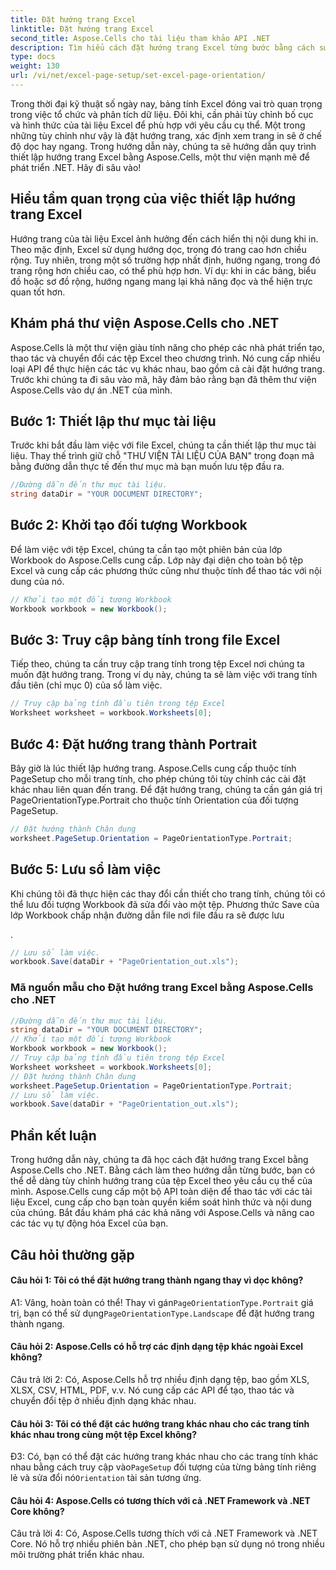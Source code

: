 ```yaml
---
title: Đặt hướng trang Excel
linktitle: Đặt hướng trang Excel
second_title: Aspose.Cells cho tài liệu tham khảo API .NET
description: Tìm hiểu cách đặt hướng trang Excel từng bước bằng cách sử dụng Aspose.Cells cho .NET. Nhận kết quả tối ưu hóa.
type: docs
weight: 130
url: /vi/net/excel-page-setup/set-excel-page-orientation/
---
```

Trong thời đại kỹ thuật số ngày nay, bảng tính Excel đóng vai trò quan trọng trong việc tổ chức và phân tích dữ liệu. Đôi khi, cần phải tùy chỉnh bố cục và hình thức của tài liệu Excel để phù hợp với yêu cầu cụ thể. Một trong những tùy chỉnh như vậy là đặt hướng trang, xác định xem trang in sẽ ở chế độ dọc hay ngang. Trong hướng dẫn này, chúng ta sẽ hướng dẫn quy trình thiết lập hướng trang Excel bằng Aspose.Cells, một thư viện mạnh mẽ để phát triển .NET. Hãy đi sâu vào!

## Hiểu tầm quan trọng của việc thiết lập hướng trang Excel

Hướng trang của tài liệu Excel ảnh hưởng đến cách hiển thị nội dung khi in. Theo mặc định, Excel sử dụng hướng dọc, trong đó trang cao hơn chiều rộng. Tuy nhiên, trong một số trường hợp nhất định, hướng ngang, trong đó trang rộng hơn chiều cao, có thể phù hợp hơn. Ví dụ: khi in các bảng, biểu đồ hoặc sơ đồ rộng, hướng ngang mang lại khả năng đọc và thể hiện trực quan tốt hơn.

## Khám phá thư viện Aspose.Cells cho .NET

Aspose.Cells là một thư viện giàu tính năng cho phép các nhà phát triển tạo, thao tác và chuyển đổi các tệp Excel theo chương trình. Nó cung cấp nhiều loại API để thực hiện các tác vụ khác nhau, bao gồm cả cài đặt hướng trang. Trước khi chúng ta đi sâu vào mã, hãy đảm bảo rằng bạn đã thêm thư viện Aspose.Cells vào dự án .NET của mình.

## Bước 1: Thiết lập thư mục tài liệu

Trước khi bắt đầu làm việc với file Excel, chúng ta cần thiết lập thư mục tài liệu. Thay thế trình giữ chỗ "THƯ VIỆN TÀI LIỆU CỦA BẠN" trong đoạn mã bằng đường dẫn thực tế đến thư mục mà bạn muốn lưu tệp đầu ra.

```csharp
//Đường dẫn đến thư mục tài liệu.
string dataDir = "YOUR DOCUMENT DIRECTORY";
```

## Bước 2: Khởi tạo đối tượng Workbook

Để làm việc với tệp Excel, chúng ta cần tạo một phiên bản của lớp Workbook do Aspose.Cells cung cấp. Lớp này đại diện cho toàn bộ tệp Excel và cung cấp các phương thức cũng như thuộc tính để thao tác với nội dung của nó.

```csharp
// Khởi tạo một đối tượng Workbook
Workbook workbook = new Workbook();
```

## Bước 3: Truy cập bảng tính trong file Excel

Tiếp theo, chúng ta cần truy cập trang tính trong tệp Excel nơi chúng ta muốn đặt hướng trang. Trong ví dụ này, chúng ta sẽ làm việc với trang tính đầu tiên (chỉ mục 0) của sổ làm việc.

```csharp
// Truy cập bảng tính đầu tiên trong tệp Excel
Worksheet worksheet = workbook.Worksheets[0];
```

## Bước 4: Đặt hướng trang thành Portrait

Bây giờ là lúc thiết lập hướng trang. Aspose.Cells cung cấp thuộc tính PageSetup cho mỗi trang tính, cho phép chúng tôi tùy chỉnh các cài đặt khác nhau liên quan đến trang. Để đặt hướng trang, chúng ta cần gán giá trị PageOrientationType.Portrait cho thuộc tính Orientation của đối tượng PageSetup.

```csharp
// Đặt hướng thành Chân dung
worksheet.PageSetup.Orientation = PageOrientationType.Portrait;
```

## Bước 5: Lưu sổ làm việc

Khi chúng tôi đã thực hiện các thay đổi cần thiết cho trang tính, chúng tôi có thể lưu đối tượng Workbook đã sửa đổi vào một tệp. Phương thức Save của lớp Workbook chấp nhận đường dẫn file nơi file đầu ra sẽ được lưu

.

```csharp
// Lưu sổ làm việc.
workbook.Save(dataDir + "PageOrientation_out.xls");
```

### Mã nguồn mẫu cho Đặt hướng trang Excel bằng Aspose.Cells cho .NET 

```csharp
//Đường dẫn đến thư mục tài liệu.
string dataDir = "YOUR DOCUMENT DIRECTORY";
// Khởi tạo một đối tượng Workbook
Workbook workbook = new Workbook();
// Truy cập bảng tính đầu tiên trong tệp Excel
Worksheet worksheet = workbook.Worksheets[0];
// Đặt hướng thành Chân dung
worksheet.PageSetup.Orientation = PageOrientationType.Portrait;
// Lưu sổ làm việc.
workbook.Save(dataDir + "PageOrientation_out.xls");
```

## Phần kết luận

Trong hướng dẫn này, chúng ta đã học cách đặt hướng trang Excel bằng Aspose.Cells cho .NET. Bằng cách làm theo hướng dẫn từng bước, bạn có thể dễ dàng tùy chỉnh hướng trang của tệp Excel theo yêu cầu cụ thể của mình. Aspose.Cells cung cấp một bộ API toàn diện để thao tác với các tài liệu Excel, cung cấp cho bạn toàn quyền kiểm soát hình thức và nội dung của chúng. Bắt đầu khám phá các khả năng với Aspose.Cells và nâng cao các tác vụ tự động hóa Excel của bạn.

## Câu hỏi thường gặp

#### Câu hỏi 1: Tôi có thể đặt hướng trang thành ngang thay vì dọc không?

 A1: Vâng, hoàn toàn có thể! Thay vì gán`PageOrientationType.Portrait` giá trị, bạn có thể sử dụng`PageOrientationType.Landscape` để đặt hướng trang thành ngang.

#### Câu hỏi 2: Aspose.Cells có hỗ trợ các định dạng tệp khác ngoài Excel không?

Câu trả lời 2: Có, Aspose.Cells hỗ trợ nhiều định dạng tệp, bao gồm XLS, XLSX, CSV, HTML, PDF, v.v. Nó cung cấp các API để tạo, thao tác và chuyển đổi tệp ở nhiều định dạng khác nhau.

#### Câu hỏi 3: Tôi có thể đặt các hướng trang khác nhau cho các trang tính khác nhau trong cùng một tệp Excel không?

 Đ3: Có, bạn có thể đặt các hướng trang khác nhau cho các trang tính khác nhau bằng cách truy cập vào`PageSetup` đối tượng của từng bảng tính riêng lẻ và sửa đổi nó`Orientation` tài sản tương ứng.

#### Câu hỏi 4: Aspose.Cells có tương thích với cả .NET Framework và .NET Core không?

Câu trả lời 4: Có, Aspose.Cells tương thích với cả .NET Framework và .NET Core. Nó hỗ trợ nhiều phiên bản .NET, cho phép bạn sử dụng nó trong nhiều môi trường phát triển khác nhau.

